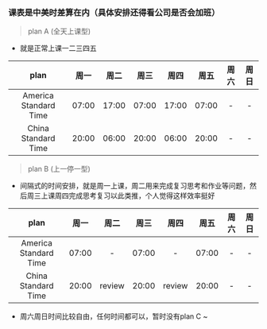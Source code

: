 ### 课表是中美时差算在内（具体安排还得看公司是否会加班）

> plan A (全天上课型)

* 就是正常上课一二三四五

|   plan   |   周一   |   周二   |   周三   |   周四   |   周五   |   周六   |   周日   |
|:--------:|:--------:|:--------:|:-------:|:--------:|:--------:|:--------:|:-------:|
|America Standard Time|07:00|17:00|07:00|17:00|07:00|-|-|
|China Standard Time|20:00|06:00|20:00|06:00|20:00|-|-|

> plan B (上一停一型)

* 间隔式的时间安排，就是周一上课，周二用来完成复习思考和作业等问题，然后周三上课周四完成思考复习以此类推，个人觉得这样效率挺好

|   plan   |   周一   |   周二   |   周三   |   周四   |   周五   |   周六   |   周日   |
|:--------:|:--------:|:--------:|:-------:|:--------:|:--------:|:--------:|:-------:|
|America Standard Time|07:00|-|07:00|-|07:00|-|-|
|China Standard Time|20:00|review|20:00|review|20:00|-|-|

* 周六周日时间比较自由，任何时间都可以，暂时没有plan C ~


